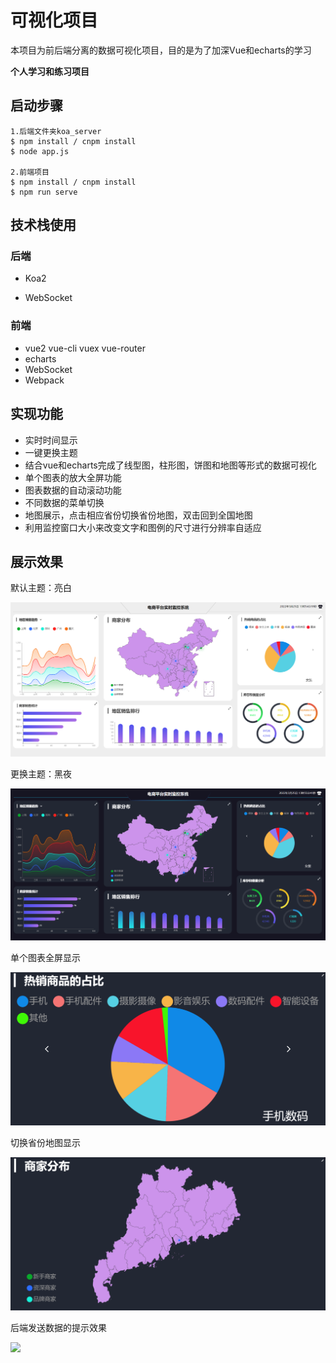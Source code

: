 # 可视化项目

本项目为前后端分离的数据可视化项目，目的是为了加深Vue和echarts的学习

**个人学习和练习项目**



## 启动步骤

```
1.后端文件夹koa_server
$ npm install / cnpm install
$ node app.js

2.前端项目
$ npm install / cnpm install
$ npm run serve 
```



## 技术栈使用

### 后端

- Koa2

- WebSocket

### 前端

- vue2   vue-cli   vuex vue-router
- echarts
- WebSocket
- Webpack



## 实现功能

- 实时时间显示
- 一键更换主题
- 结合vue和echarts完成了线型图，柱形图，饼图和地图等形式的数据可视化
- 单个图表的放大全屏功能
- 图表数据的自动滚动功能
- 不同数据的菜单切换
- 地图展示，点击相应省份切换省份地图，双击回到全国地图
- 利用监控窗口大小来改变文字和图例的尺寸进行分辨率自适应



## 展示效果

默认主题：亮白

![](images\默认主题：亮白.png)

更换主题：黑夜

![](images\更换主题：黑夜.png)

单个图表全屏显示

![](images\单个图表全屏显示.png)

切换省份地图显示

![](images\省份地图显示.PNG)

后端发送数据的提示效果

![](D:\Mycode\vision_code\images\后端.PNG)